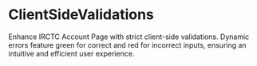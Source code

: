 # ClientSideValidations
Enhance IRCTC Account Page with strict client-side validations. Dynamic errors feature green for correct and red for incorrect inputs, ensuring an intuitive and efficient user experience.
